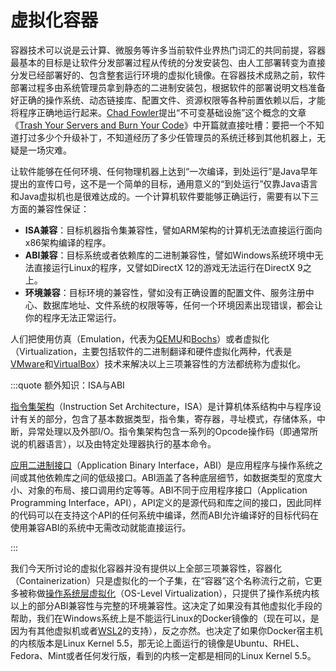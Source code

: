 # 虚拟化容器

容器技术可以说是云计算、微服务等许多当前软件业界热门词汇的共同前提，容器最基本的目标是让软件分发部署过程从传统的分发安装包、由人工部署转变为直接分发已经部署好的、包含整套运行环境的虚拟化镜像。在容器技术成熟之前，软件部署过程多由系统管理员拿到静态的二进制安装包，根据软件的部署说明文档准备好正确的操作系统、动态链接库、配置文件、资源权限等各种前置依赖以后，才能将程序正确地运行起来。[Chad Fowler](http://chadfowler.com/)提出“不可变基础设施”这个概念的文章《[Trash Your Servers and Burn Your Code](http://chadfowler.com/2013/06/23/immutable-deployments.html)》中开篇就直接吐槽：要把一个不知道打过多少个升级补丁，不知道经历了多少任管理员的系统迁移到其他机器上，无疑是一场灾难。

让软件能够在任何环境、任何物理机器上达到“一次编译，到处运行”是Java早年提出的宣传口号，这不是一个简单的目标，通用意义的“到处运行”仅靠Java语言和Java虚拟机也是很难达成的。一个计算机软件要能够正确运行，需要有以下三方面的兼容性保证：

- **ISA兼容**：目标机器指令集兼容性，譬如ARM架构的计算机无法直接运行面向x86架构编译的程序。
- **ABI兼容**：目标系统或者依赖库的二进制兼容性，譬如Windows系统环境中无法直接运行Linux的程序，又譬如DirectX 12的游戏无法运行在DirectX 9之上。
- **环境兼容**：目标环境的兼容性，譬如没有正确设置的配置文件、服务注册中心、数据库地址、文件系统的权限等等，任何一个环境因素出现错误，都会让你的程序无法正常运行。

人们把使用仿真（Emulation，代表为[QEMU](https://www.qemu.org/)和[Bochs](http://bochs.sourceforge.net/)）或者虚拟化（Virtualization，主要包括软件的二进制翻译和硬件虚拟化两种，代表是[VMware](https://www.vmware.com/)和[VirtualBox](https://www.virtualbox.org/)）技术来解决以上三项兼容性的方法都统称为虚拟化。

:::quote 额外知识：ISA与ABI

[指令集架构](https://en.wikipedia.org/wiki/Instruction_set_architecture)（Instruction Set Architecture，ISA）是计算机体系结构中与程序设计有关的部分，包含了基本数据类型，指令集，寄存器，寻址模式，存储体系，中断，异常处理以及外部I/O。指令集架构包含一系列的Opcode操作码（即通常所说的机器语言），以及由特定处理器执行的基本命令。

[应用二进制接口](https://en.wikipedia.org/wiki/Application_binary_interface)（Application Binary Interface，ABI）是应用程序与操作系统之间或其他依赖库之间的低级接口。ABI涵盖了各种底层细节，如数据类型的宽度大小、对象的布局、接口调用约定等等。ABI不同于应用程序接口（Application Programming Interface，API），API定义的是源代码和库之间的接口，因此同样的代码可以在支持这个API的任何系统中编译，然而ABI允许编译好的目标代码在使用兼容ABI的系统中无需改动就能直接运行。

:::

我们今天所讨论的虚拟化容器并没有提供以上全部三项兼容性，容器化（Containerization）只是虚拟化的一个子集，在“容器”这个名称流行之前，它更多被称做[操作系统层虚拟化](https://en.wikipedia.org/wiki/OS-level_virtualization)（OS-Level Virtualization），只提供了操作系统内核以上的部分ABI兼容性与完整的环境兼容性。这决定了如果没有其他虚拟化手段的帮助，我们在Windows系统上是不能运行Linux的Docker镜像的（现在可以，是因为有其他虚拟机或者[WSL2](https://docs.microsoft.com/en-us/windows/wsl/wsl2-index)的支持），反之亦然。也决定了如果你Docker宿主机的内核版本是Linux Kernel 5.5，那无论上面运行的镜像是Ubuntu、RHEL、Fedora、Mint或者任何发行版，看到的内核一定都是相同的Linux Kernel 5.5。